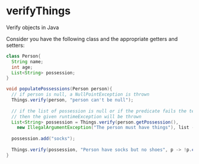 # verifyThings
Verify objects in Java

Consider you have the following class and the appropriate getters and setters:
```java
class Person{
  String name;
  int age;
  List<String> possession;
}

void populatePossessions(Person person){
  // if person is null, a NullPointException is thrown
  Things.verify(person, "person can't be null");
  
  // if the list of possession is null or if the predicate fails the test (the list is empty), 
  // then the given runtimeException will be thrown
  List<String> possession = Things.verify(person.getPossession(), 
    new IllegalArgumentException("The person must have things"), list -> !list.isEmpty());
  
  possession.add("socks");
  
  Things.verify(possession, "Person have socks but no shoes", p -> !p.contains("shoes"));
}
```



